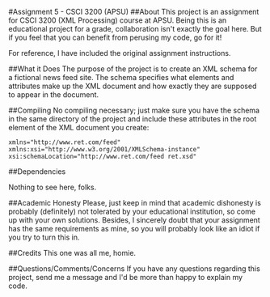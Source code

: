 #Assignment 5 - CSCI 3200 (APSU)
##About
This project is an assignment for CSCI 3200 (XML Processing) course at APSU. Being this is an educational project for a grade, collaboration isn't exactly the goal here. But if you feel that you can benefit from perusing my code, go for it! 

For reference, I have included the original assignment instructions. 

##What it Does
The purpose of the project is to create an XML schema for a fictional news feed site. The schema specifies what elements and attributes make up the XML document and how exactly they are supposed to appear in the document.

##Compiling
No compiling necessary; just make sure you have the schema in the same directory of the project and include these attributes in the root element of the XML document you create:

```
xmlns="http://www.ret.com/feed"
xmlns:xsi="http://www.w3.org/2001/XMLSchema-instance"
xsi:schemaLocation="http://www.ret.com/feed ret.xsd"
```

##Dependencies

Nothing to see here, folks.

##Academic Honesty
Please, just keep in mind that academic dishonesty is probably (definitely) not tolerated by your educational institution, so come up with your own solutions. Besides, I sincerely doubt that your assignment has the same requirements as mine, so you will probably look like an idiot if you try to turn this in.

##Credits
This one was all me, homie.

##Questions/Comments/Concerns
If you have any questions regarding this project, send me a message and I'd be more than happy to explain my code.


